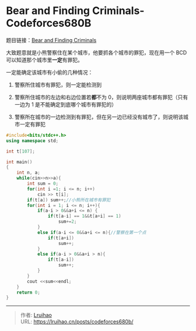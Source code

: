 # Bear and Finding Criminals-Codeforces680B


题目链接：[Bear and Finding Criminals](https://codeforces.com/problemset/problem/680/B)

大致题意就是小熊警察住在某个城市，他要抓各个城市的罪犯，现在用一个 BCD 可以知道那个城市里**一定**有罪犯。

一定能确定该城市有小偷的几种情况：  
1. 警察所住城市有罪犯，则一定能检测到

2. 警察所住城市的左边和右边位置若**都**不为 0，则说明两座城市都有罪犯（只有一边为 1 是不能确定到底哪个城市有罪犯的）
                     
3. 警察所在城市的一边检测到有罪犯，但在另一边已经没有城市了，则说明该城市一定有罪犯

<!--more-->

```cpp
#include<bits/stdc++.h>
using namespace std;

int t[107];

int main()
{
	int n, a;
	while(cin>>n>>a){
		int sum = 0;
		for(int i =1; i <= n; i++)
			cin >> t[i];
		if(t[a]) sum++;//小熊所在城市有罪犯
		for(int i = 1; i <= n; i++){
			if(a-i > 0&&a+i <= n) {
				if(t[a-i] == 1&&t[a+i] == 1)
					sum+=2;
			}
			else if(a-i <= 0&&a+i <= n){//警察在第一个点
				if(t[a+i])
					sum++;
			}
			else if(a-i > 0&&a+i > n){
				if(t[a-i])
					sum++;
			}
		}
		cout <<sum<<endl;
	}
	return 0;
}
```

---

> 作者: [Lruihao](https://github.com/Lruihao)  
> URL: https://lruihao.cn/posts/codeforces680b/  

